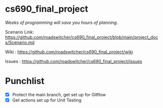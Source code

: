 # cs690_final_project

_Weeks of programming will save you hours of planning._

Scenario Link:  https://github.com/roadswitcher/cs690_final_project/blob/main/project_docs/Scenario.md

Wiki : https://github.com/roadswitcher/cs690_final_project/wiki

Issues : https://github.com/roadswitcher/cs690_final_project/issues

# Punchlist

- [x] Protect the main branch, get set up for Gitflow
- [x] Get actions set up for Unit Testing
